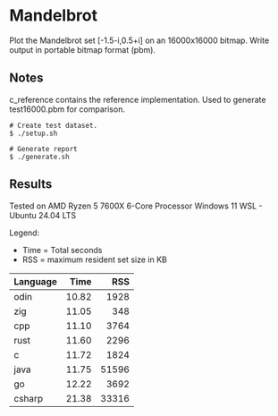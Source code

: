 # Mandelbrot
Plot the Mandelbrot set [-1.5-i,0.5+i] on an 16000x16000 bitmap. Write output in portable bitmap format (pbm).

## Notes
c_reference contains the reference implementation. Used to generate test16000.pbm for comparison.

```
# Create test dataset.
$ ./setup.sh

# Generate report
$ ./generate.sh
```

## Results

Tested on AMD Ryzen 5 7600X 6-Core Processor
Windows 11 WSL - Ubuntu 24.04 LTS

Legend:
* Time = Total seconds
* RSS = maximum resident set size in KB

| Language |  Time |   RSS |
| -------- | ----: | ----: |
| odin     | 10.82 |  1928 |
| zig      | 11.05 |   348 |
| cpp      | 11.10 |  3764 |
| rust     | 11.60 |  2296 |
| c        | 11.72 |  1824 |
| java     | 11.75 | 51596 |
| go       | 12.22 |  3692 |
| csharp   | 21.38 | 33316 |
